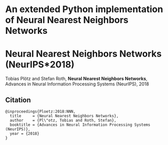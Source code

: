 # An extended Python implementation of Neural Nearest Neighbors Networks

# Neural Nearest Neighbors Networks (NeurIPS*2018)

Tobias Plötz and Stefan Roth, **Neural Nearest Neighbors Networks**, Advances in Neural Information Processing Systems (NeurIPS), 2018

## Citation
```
@inproceedings{Ploetz:2018:NNN,
  title     = {Neural Nearest Neighbors Networks},
  author    = {Pl\"otz, Tobias and Roth, Stefan},
  booktitle = {Advances in Neural Information Processing Systems (NeurIPS)},
  year = {2018}
}
```
